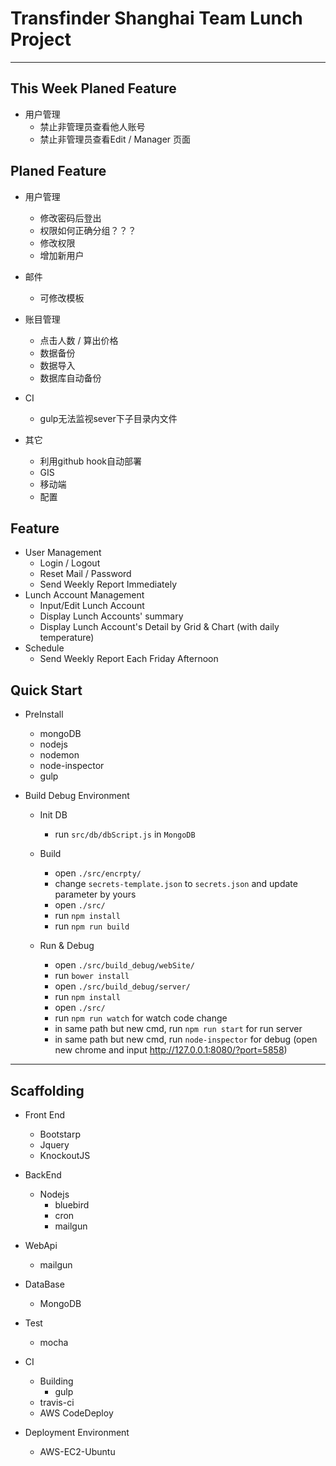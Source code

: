 # Transfinder Shanghai Team Lunch Project
----

## This Week Planed Feature
- 用户管理
    - 禁止非管理员查看他人账号
    - 禁止非管理员查看Edit / Manager 页面

## Planed Feature
- 用户管理
    - 修改密码后登出
    - 权限如何正确分组？？？
    - 修改权限
    - 增加新用户

- 邮件
    - 可修改模板

- 账目管理
    - 点击人数 / 算出价格
    - 数据备份
    - 数据导入
    - 数据库自动备份

- CI
    - gulp无法监视sever下子目录内文件

- 其它
    - 利用github hook自动部署
    - GIS
    - 移动端
    - 配置

## Feature
- User Management
    - Login / Logout
    - Reset Mail / Password
    - Send Weekly Report Immediately
- Lunch Account Management
    - Input/Edit Lunch Account
    - Display Lunch Accounts' summary
    - Display Lunch Account's Detail by Grid & Chart (with daily temperature)
- Schedule
    - Send Weekly Report Each Friday Afternoon

## Quick Start
- PreInstall
    - mongoDB
    - nodejs
    - nodemon
    - node-inspector
    - gulp

- Build Debug Environment
    - Init DB
        - run ```src/db/dbScript.js``` in ```MongoDB```

    - Build
        - open ```./src/encrpty/```
        - change ```secrets-template.json``` to ```secrets.json``` and update parameter by yours
        - open ```./src/```
        - run ```npm install ```
        - run ```npm run build```

    - Run & Debug
        - open ```./src/build_debug/webSite/```
        - run ```bower install ```
        - open ```./src/build_debug/server/```
        - run ```npm install ```
        - open ```./src/```
        - run ```npm run watch``` for watch code change
        - in same path but new cmd, run ```npm run start``` for run server
        - in same path but new cmd, run ```node-inspector``` for debug (open new chrome and input http://127.0.0.1:8080/?port=5858)

----

## Scaffolding

- Front End
    - Bootstarp
    - Jquery
    - KnockoutJS

- BackEnd
    - Nodejs
        - bluebird
        - cron
        - mailgun

- WebApi
    - mailgun

- DataBase
    - MongoDB

- Test
    - mocha

- CI
    - Building
        - gulp
    - travis-ci
    - AWS CodeDeploy

- Deployment Environment
    - AWS-EC2-Ubuntu
